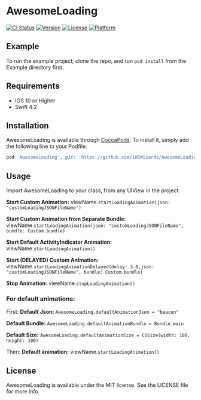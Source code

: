 # AwesomeLoading

[![CI Status](http://img.shields.io/travis/evandro@itsdayoff.com/AwesomeLoading.svg?style=flat)](https://travis-ci.org/evandro@itsdayoff.com/AwesomeLoading)
[![Version](https://img.shields.io/cocoapods/v/AwesomeLoading.svg?style=flat)](http://cocoapods.org/pods/AwesomeLoading)
[![License](https://img.shields.io/cocoapods/l/AwesomeLoading.svg?style=flat)](http://cocoapods.org/pods/AwesomeLoading)
[![Platform](https://img.shields.io/cocoapods/p/AwesomeLoading.svg?style=flat)](http://cocoapods.org/pods/AwesomeLoading)

## Example

To run the example project, clone the repo, and run `pod install` from the Example directory first.

## Requirements

- iOS 10 or Higher
- Swift 4.2

## Installation

AwesomeLoading is available through [CocoaPods](http://cocoapods.org). To install
it, simply add the following line to your Podfile:

```ruby
pod 'AwesomeLoading', git: 'https://github.com/iOSWizards/AwesomeLoading', tag: '0.1.8'
```
## Usage

Import AwesomeLoading to your class, from any UIView in the project:

**Start Custom Animation:** viewName.`startLoadingAnimation(json: "customLoadingJSONFileName")`

**Start Custom Animation from Separate Bundle:** viewName.`startLoadingAnimation(json: "customLoadingJSONFileName", bundle: Custom.bundle)`

**Start Default ActivityIndicator Animation:** viewName.`startLoadingAnimation()`

**Start (DELAYED) Custom Animation:** viewName.`startLoadingAnimationDelayed(delay: 3.0,json: "customLoadingJSONFileName", bundle: Custom.bundle)`

**Stop Animation:** viewName.`stopLoadingAnimation()`

### For default animations:

First:
**Default Json:** `AwesomeLoading.defaultAnimationJson = "beacon"`

**Default Bundle:** `AwesomeLoading.defaultAnimationBundle = Bundle.main`

**Default Size:** `AwesomeLoading.defaultAnimationSize = CGSize(width: 100, height: 100)`

Then:
**Default animation:** viewName.`startLoadingAnimation()`

## License

AwesomeLoading is available under the MIT license. See the LICENSE file for more info.

